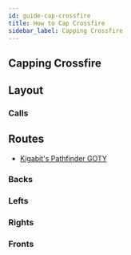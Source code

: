 ```yaml
---
id: guide-cap-crossfire
title: How to Cap Crossfire
sidebar_label: Capping Crossfire
---
```

## Capping Crossfire
## Layout
### Calls
## Routes
- [Kigabit's Pathfinder GOTY](http://www.youtube.com/playlist?list=PLor2TDMmuFQxgVQlVt952XjigViEbwM5t)
### Backs
### Lefts
### Rights
### Fronts
